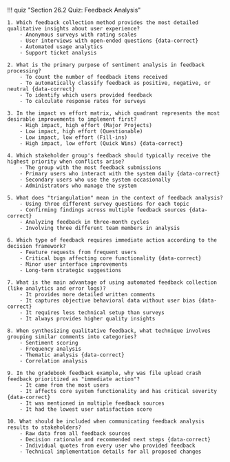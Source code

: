 !!! quiz "Section 26.2 Quiz: Feedback Analysis"
    
    1. Which feedback collection method provides the most detailed qualitative insights about user experience?
        - Anonymous surveys with rating scales
        - User interviews with open-ended questions {data-correct}
        - Automated usage analytics
        - Support ticket analysis
    
    2. What is the primary purpose of sentiment analysis in feedback processing?
        - To count the number of feedback items received
        - To automatically classify feedback as positive, negative, or neutral {data-correct}
        - To identify which users provided feedback
        - To calculate response rates for surveys
    
    3. In the impact vs effort matrix, which quadrant represents the most desirable improvements to implement first?
        - High impact, high effort (Major Projects)
        - Low impact, high effort (Questionable)
        - Low impact, low effort (Fill-ins)
        - High impact, low effort (Quick Wins) {data-correct}
    
    4. Which stakeholder group's feedback should typically receive the highest priority when conflicts arise?
        - The group with the most feedback submissions
        - Primary users who interact with the system daily {data-correct}
        - Secondary users who use the system occasionally
        - Administrators who manage the system
    
    5. What does "triangulation" mean in the context of feedback analysis?
        - Using three different survey questions for each topic
        - Confirming findings across multiple feedback sources {data-correct}
        - Analyzing feedback in three-month cycles
        - Involving three different team members in analysis
    
    6. Which type of feedback requires immediate action according to the decision framework?
        - Feature requests from frequent users
        - Critical bugs affecting core functionality {data-correct}
        - Minor user interface improvements
        - Long-term strategic suggestions
    
    7. What is the main advantage of using automated feedback collection (like analytics and error logs)?
        - It provides more detailed written comments
        - It captures objective behavioral data without user bias {data-correct}
        - It requires less technical setup than surveys
        - It always provides higher quality insights
    
    8. When synthesizing qualitative feedback, what technique involves grouping similar comments into categories?
        - Sentiment scoring
        - Frequency analysis
        - Thematic analysis {data-correct}
        - Correlation analysis
    
    9. In the gradebook feedback example, why was file upload crash feedback prioritized as "immediate action"?
        - It came from the most users
        - It affects core system functionality and has critical severity {data-correct}
        - It was mentioned in multiple feedback sources
        - It had the lowest user satisfaction score
    
    10. What should be included when communicating feedback analysis results to stakeholders?
        - Raw data from all feedback sources
        - Decision rationale and recommended next steps {data-correct}
        - Individual quotes from every user who provided feedback
        - Technical implementation details for all proposed changes